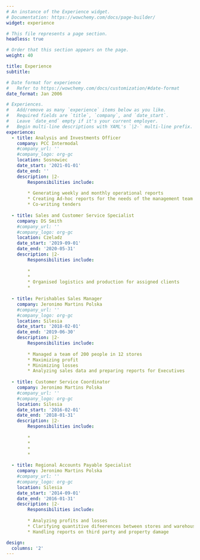 ```yaml
---
# An instance of the Experience widget.
# Documentation: https://wowchemy.com/docs/page-builder/
widget: experience

# This file represents a page section.
headless: true

# Order that this section appears on the page.
weight: 40

title: Experience
subtitle:

# Date format for experience
#   Refer to https://wowchemy.com/docs/customization/#date-format
date_format: Jan 2006

# Experiences.
#   Add/remove as many `experience` items below as you like.
#   Required fields are `title`, `company`, and `date_start`.
#   Leave `date_end` empty if it's your current employer.
#   Begin multi-line descriptions with YAML's `|2-` multi-line prefix.
experience:
  - title: Analysis and Investments Officer
    company: PCC Intermodal
    #company_url: ''
    #company_logo: org-gc
    location: Sosnowiec
    date_start: '2021-01-01'
    date_end: ''
    description: |2-
        Responsibilities include:
        
        * Generating weekly and monthly operational reports
        * Creating Ad-hoc reports for the needs of the management team
        * Co-writing tenders
  
  - title: Sales and Customer Service Specialist 
    company: DS Smith
    #company_url: ''
    #company_logo: org-gc
    location: Czeladz
    date_start: '2019-09-01'
    date_end: '2020-05-31'
    description: |2-
        Responsibilities include:
        
        * 
        * 
        * Organised logistics and production for assigned clients
        * 
  
  - title: Perishables Sales Manager
    company: Jeronimo Martins Polska
    #company_url: ''
    #company_logo: org-gc
    location: Silesia
    date_start: '2018-02-01'
    date_end: '2019-06-30'
    description: |2-
        Responsibilities include:
        
        * Managed a team of 200 people in 12 stores 
        * Maximizing profit
        * Minimizing losses
        * Analyzing sales data and preparing reports for Executives
  
  - title: Customer Service Coordinator
    company: Jeronimo Martins Polska
    #company_url: ''
    #company_logo: org-gc
    location: Silesia
    date_start: '2016-02-01'
    date_end: '2018-01-31'
    description: |2-
        Responsibilities include:
        
        * 
        * 
        * 
        * 
        
  - title: Regional Accounts Payable Specialist
    company: Jeronimo Martins Polska
    #company_url: ''
    #company_logo: org-gc
    location: Silesia
    date_start: '2014-09-01'
    date_end: '2016-01-31'
    description: |2-
        Responsibilities include:
        
        * Analyzing profits and losses 
        * Clarifying quantitive difeerences between stores and warehouse
        * Handling reports on third party and property damage

design:
  columns: '2'
---
```

